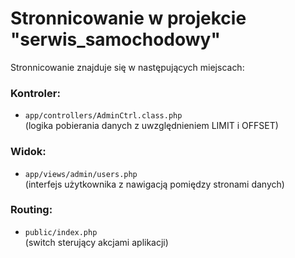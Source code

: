 
# Stronnicowanie w projekcie "serwis_samochodowy"

Stronnicowanie znajduje się w następujących miejscach:

### Kontroler:
- `app/controllers/AdminCtrl.class.php`  
(logika pobierania danych z uwzględnieniem LIMIT i OFFSET)

### Widok:
- `app/views/admin/users.php`  
(interfejs użytkownika z nawigacją pomiędzy stronami danych)

### Routing:
- `public/index.php`  
(switch sterujący akcjami aplikacji)
